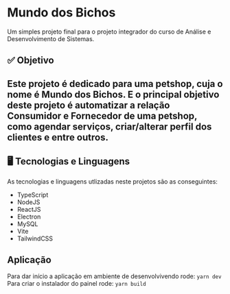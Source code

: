 # Mundo dos Bichos

Um simples projeto final para o projeto integrador do curso de Análise e Desenvolvimento de Sistemas.

## ✅ Objetivo

Este projeto é dedicado para uma petshop, cuja o nome é Mundo dos Bichos. E o principal objetivo deste projeto é
automatizar a relação Consumidor e Fornecedor de uma petshop, como agendar serviços, criar/alterar perfil dos clientes e entre outros.
---

## 🖥️ Tecnologias e Linguagens
As tecnologias e linguagens utlizadas neste projetos são as conseguintes: 
 - TypeScript
 - NodeJS
 - ReactJS
 - Electron
 - MySQL
 - Vite
 - TailwindCSS

## Aplicação
Para dar início a aplicação em ambiente de desenvolvivendo rode:
``
yarn dev
``
Para criar o instalador do painel rode:
``
yarn build
``